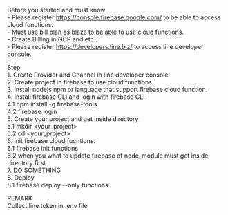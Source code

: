 Before you started and must know  
    - Please register https://console.firebase.google.com/ to be able to access cloud functions.  
        - Must use bill plan as blaze to be able to use cloud functions.  
        - Create Billing in GCP and etc..  
    - Please register https://developers.line.biz/ to access line developer console.  
  
  
Step  
    1. Create Provider and Channel in line developer console.  
    2. Create project in firebase to use cloud functions.  
    3. install nodejs npm or language that support firebase cloud function.  
    4. install firebase CLI and login with firebase CLI  
        4.1 npm install -g firebase-tools  
        4.2 firebase login  
    5. Create your project and get inside directory  
        5.1 mkdir <your_project>  
        5.2 cd <your_project>  
    6. init firebase cloud fucntions.  
        6.1 firebase init functions  
        6.2 when you what to update firebase of node_module must get inside directory <functions> first  
    7. DO SOMETHING  
    8. Deploy  
        8.1 firebase deploy --only functions  
      
  
REMARK  
    Collect line token in .env file  